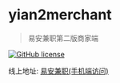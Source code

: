 # yian2merchant

> 易安兼职第二版商家端

[![GitHub license](https://img.shields.io/github/license/Reaper622/yian2-merchant.svg)](https://github.com/Reaper622/yian2-merchant/blob/master/LICENSE)

线上地址: [易安兼职(手机端访问)](http://www.equator8848.xyz/yian2/m/index.html#/login)
